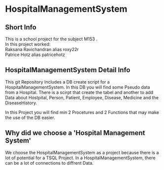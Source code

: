 # HospitalManagementSystem

## Short Info

This is a school project for the subject M153 .<br />
In this project worked:<br />
Raksana Ravichandran alias roxy22r <br />
Patrice Hotz alias patricehotz<br />

## HospitalManagementSystem Detail Info

This git Repository Includes a DB create script for a HospitalManagementSystem. In this DB you will find some Pseudo data from a Hospital.
There is a scirpt that create the tabel and another to add Data about Hostpital, Person, Patient, Employee, Disease, Medicine and the DiseaseHistory.


In this Project you will find min 2 Procetures and 2 Functions that may make the use of the DB easier.

## Why did we choose a 'Hospital Management System'

We choose the HospitalManagementSystem as a project because there is a lot of potential for a
TSQL Project. In a HospitalManagementSystem, there can be a lot of connections to diffrent Data.
